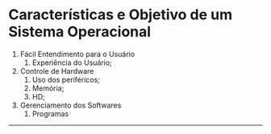 # Características e Objetivo de um Sistema Operacional

1. Fácil Entendimento para o Usuário
    1. Experiência do Usuário;
2. Controle de Hardware
    1. Uso dos periféricos;
    2. Memória;
    3. HD;
3. Gerenciamento dos Softwares
    1. Programas

---